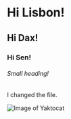 # Hi Lisbon!
## Hi Dax!
### Hi Sen!
###### Small heading!
I changed the file.

![Image of Yaktocat](https://octodex.github.com/images/yaktocat.png)
